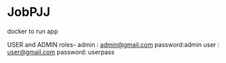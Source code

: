 # JobPJJ

docker to run app

USER and ADMIN roles-
admin : admin@gmail.com password:admin
user : user@gmail.com password: userpass

